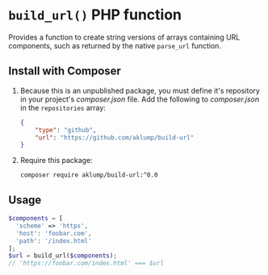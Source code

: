 # `build_url()` PHP function

Provides a function to create string versions of arrays containing URL components, such as returned by the native `parse_url` function.

## Install with Composer

1. Because this is an unpublished package, you must define it's repository in
   your project's _composer.json_ file. Add the following to _composer.json_ in
   the `repositories` array:
   
    ```json
    {
        "type": "github",
        "url": "https://github.com/aklump/build-url"
    }
    ```
1. Require this package:
   
    ```
    composer require aklump/build-url:^0.0
    ```

## Usage

```php
$components = [
  'scheme' => 'https',
  'host': 'foobar.com',
  'path': '/index.html'
];
$url = build_url($components);
// 'https://foobar.com/index.html' === $url
```
